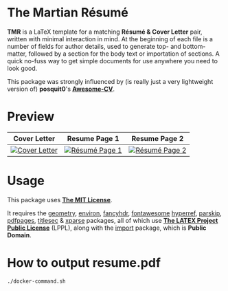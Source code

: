 # The Martian Résumé
**TMR** is a LaTeX template for a matching **Résumé & Cover Letter** pair, written with minimal interaction in mind. At the beginning of each file is a number of fields for author details, used to generate top- and bottom-matter, followed by a section for the body text or importation of sections. A quick no-fuss way to get simple documents for use anywhere you need to look good.

This package was strongly influenced by (is really just a very lightweight version of) **posquit0**'s [**Awesome-CV**](https://github.com/posquit0/Awesome-CV).

# Preview
| Cover Letter | Resume Page 1 | Resume Page 2 |
|:---:|:---:|:---:|
| [![Cover Letter](/examples/coverletter.png?raw=true)](examples/coverletter-example.pdf) | [![Résumé Page 1](/examples/resume1.png?raw=true)](examples/resume-example.pdf) | [![Résumé Page 2](/examples/resume2.png?raw=true)](examples/resume-example.pdf) |

# Usage
This package uses [**The MIT License**](https://opensource.org/licenses/MIT).

It requires the [geometry](http://mirror.aarnet.edu.au/pub/CTAN/macros/latex/contrib/geometry/geometry.pdf), [environ](http://mirror.lagoon.nc/pub/ctan/macros/latex/contrib/environ/environ.pdf),
[fancyhdr](http://mirror.aarnet.edu.au/pub/CTAN/macros/latex/contrib/fancyhdr/fancyhdr.pdf), [fontawesome](http://mirror.aarnet.edu.au/pub/CTAN/fonts/fontawesome/doc/fontawesome.pdf) [hyperref](http://ftp.math.purdue.edu/mirrors/ctan.org/macros/latex/contrib/hyperref/doc/manual.pdf), [parskip](http://mirror.aarnet.edu.au/pub/CTAN/macros/latex/contrib/parskip/parskip-doc.pdf), [pdfpages](http://mirror.aarnet.edu.au/pub/CTAN/macros/latex/contrib/pdfpages/pdfpages.pdf),
[titlesec](http://mirror.lagoon.nc/pub/ctan/macros/latex/contrib/titlesec/titlesec.pdf) &
[xparse](http://ctan.math.utah.edu/ctan/tex-archive/macros/latex/contrib/l3packages/xparse.pdf) packages, all of which use [**The LATEX Project Public License**](http://www.latex-project.org/lppl) (LPPL), along with the [import](http://mirror.aarnet.edu.au/pub/CTAN/macros/latex/contrib/import/import.pdf) package, which is **Public Domain**.

# How to output resume.pdf
``./docker-command.sh``
